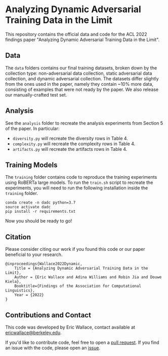 # Analyzing Dynamic Adversarial Training Data in the Limit

This repository contains the official data and code for the ACL 2022 findings paper "Analyzing Dynamic Adversarial Training Data in the Limit".

## Data

The `data` folders contains our final training datasets, broken down by the collection type: non-adversarial data collection, static adversarial data collection, and dynamic adversarial collection. The datasets differ slightly from the ones used in the paper, namely they contain ~10% more data, consisting of examples that were not ready by the paper. We also release our manually-crafted test set.

## Analysis

See the `analysis` folder to recreate the analysis experiments from Section 5 of the paper. In particular:
+ `diversity.py` will recreate the diversity rows in Table 4.
+ `complexity.py` will recreate the complexity rows in Table 4.
+ `artifacts.py` will recreate the artifacts rows in Table 4.

## Training Models

The `training` folder contains code to reproduce the training experiments using RoBERTa large models. To run the `train.sh` script to recreate the experiments, you will need to run the following installation inside the `training` folder.

```
conda create -n dadc python=3.7
source activate dadc
pip install -r requirements.txt
```
Now you should be ready to go!

## Citation

Please consider citing our work if you found this code or our paper beneficial to your research.
```
@inproceedings{Wallace2022Dynamic,  
    Title = {Analyzing Dynamic Adversarial Training Data in the Limit},
    Author = {Eric Wallace and Adina Williams and Robin Jia and Douwe Kiela}, 
    Booktitle={Findings of the Association for Computational Linguistics},
    Year = {2022}
}
```

## Contributions and Contact

This code was developed by Eric Wallace, contact available at ericwallace@berkeley.edu.

If you'd like to contribute code, feel free to open a [pull request](https://github.com/facebookresearch/dadc-limit). If you find an issue with the code, please open an [issue](https://github.com/facebookresearch/dadc-limit).

